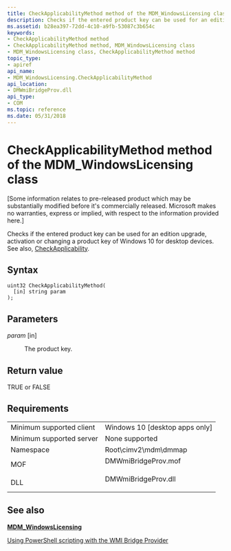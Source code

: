 ```yaml
---
title: CheckApplicabilityMethod method of the MDM_WindowsLicensing class
description: Checks if the entered product key can be used for an edition upgrade, activation or changing a product key of Windows 10 for desktop devices. See also, CheckApplicability.
ms.assetid: b28ea397-72dd-4c10-a9fb-53087c3b654c
keywords:
- CheckApplicabilityMethod method
- CheckApplicabilityMethod method, MDM_WindowsLicensing class
- MDM_WindowsLicensing class, CheckApplicabilityMethod method
topic_type:
- apiref
api_name:
- MDM_WindowsLicensing.CheckApplicabilityMethod
api_location:
- DMWmiBridgeProv.dll
api_type:
- COM
ms.topic: reference
ms.date: 05/31/2018
---
```


# CheckApplicabilityMethod method of the MDM\_WindowsLicensing class

\[Some information relates to pre-released product which may be substantially modified before it's commercially released. Microsoft makes no warranties, express or implied, with respect to the information provided here.\]

Checks if the entered product key can be used for an edition upgrade, activation or changing a product key of Windows 10 for desktop devices. See also, [CheckApplicability](/windows/client-management/mdm/windowslicensing-csp).

## Syntax


```mof
uint32 CheckApplicabilityMethod(
  [in] string param
);
```



## Parameters

<dl> <dt>

*param* \[in\]
</dt> <dd>

The product key.

</dd> </dl>

## Return value

TRUE or FALSE

## Requirements



|                                     |                                                                                                |
|-------------------------------------|------------------------------------------------------------------------------------------------|
| Minimum supported client<br/> | Windows 10 \[desktop apps only\]<br/>                                                    |
| Minimum supported server<br/> | None supported<br/>                                                                      |
| Namespace<br/>                | Root\\cimv2\\mdm\\dmmap<br/>                                                             |
| MOF<br/>                      | <dl> <dt>DMWmiBridgeProv.mof</dt> </dl> |
| DLL<br/>                      | <dl> <dt>DMWmiBridgeProv.dll</dt> </dl> |



## See also

<dl> <dt>

[**MDM\_WindowsLicensing**](mdm-windowslicensing.md)
</dt> <dt>

[Using PowerShell scripting with the WMI Bridge Provider](/windows/client-management/mdm/using-powershell-scripting-with-the-wmi-bridge-provider)
</dt> </dl>

 

